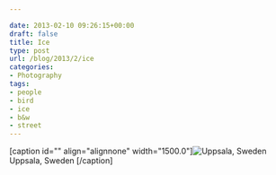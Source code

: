 ```yaml
---

date: 2013-02-10 09:26:15+00:00
draft: false
title: Ice
type: post
url: /blog/2013/2/ice
categories:
- Photography
tags:
- people
- bird
- ice
- b&w
- street
---
```


[caption id="" align="alignnone" width="1500.0"]![ Uppsala, Sweden ](/images/2013-02-10-20132ice/20130209-R0013026.jpg)
 Uppsala, Sweden [/caption]
